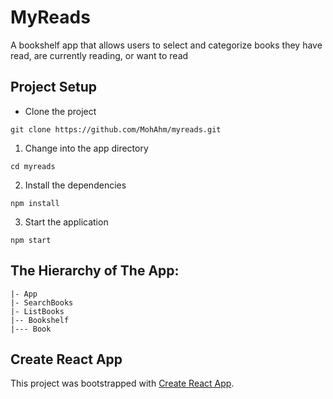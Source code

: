 # MyReads

A bookshelf app that allows users to select and categorize books they have read, are currently reading, or want to read

## Project Setup

- Clone the project
```
git clone https://github.com/MohAhm/myreads.git
```

1. Change into the app directory
```
cd myreads
```

2. Install the dependencies
```
npm install
```

3. Start the application
```
npm start
```

## The Hierarchy of The App:

```
|- App
|- SearchBooks
|- ListBooks
|-- Bookshelf
|--- Book
```

## Create React App

This project was bootstrapped with [Create React App](https://github.com/facebookincubator/create-react-app).